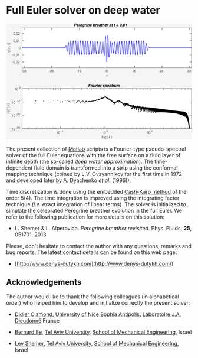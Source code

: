 Full Euler solver on deep water
=======================

![Peregrine breather](pics/PB_shot.png)

The present collection of [Matlab](http://mathworks.com/products/matlab/) scripts is a Fourier-type pseudo-spectral solver of the full Euler equations with the free surface on a fluid layer of infinite depth (the so-called *deep water approximation*). The time-dependent fluid domain is transformed into a strip using the conformal mapping technique (coined by L.V. Ovsyannikov for the first time in 1972 and developed later by A. Dyachenko *et al.* (1996)).

Time discretization is done using the embedded [Cash-Karp method](http://en.wikipedia.org/wiki/Cash%E2%80%93Karp_method) of the order 5(4). The time integration is improved using the integrating factor technique (*i.e.* exact integration of linear terms). The solver is initialized to simulate the celebrated Peregrine breather evolution in the full Euler. We refer to the following publication for more details on this solution:

* L. Shemer & L. Alperovich. *Peregrine breather revisited*. Phys. Fluids, **25**, 051701, 2013

Please, don't hesitate to contact the author with any questions, remarks and bug reports. The latest contact details can be found on this web page:

* [http://www.denys-dutykh.com](http://www.denys-dutykh.com/)

## Acknowledgements

The author would like to thank the following colleagues (in alphabetical order) who helped him to develop and initialize correctly the present solver:

* [Didier Clamond](http://math.unice.fr/~didierc/), [University of Nice Sophia Antipolis](http://unice.fr/), [Laboratoire J.A. Dieudonné](http://math.unice.fr/) France

* [Bernard Ee](https://www.researchgate.net/profile/Bernard_Ee2), [Tel Aviv University](http://english.tau.ac.il/), [School of Mechanical Engineering](http://engineering.tau.ac.il/), Israel

* [Lev Shemer](http://www.eng.tau.ac.il/~shemer/), [Tel Aviv University](http://english.tau.ac.il/), [School of Mechanical Engineering](http://engineering.tau.ac.il/), Israel
